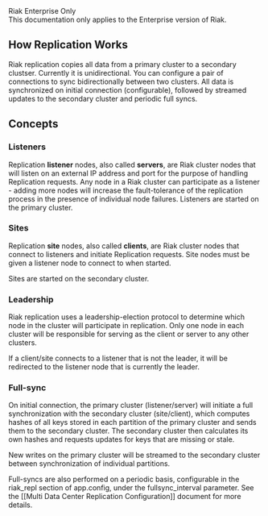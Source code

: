 <div class="info"><div class="title">Riak Enterprise Only</div>This documentation only applies to the Enterprise version of Riak.</div>

## How Replication Works
Riak replication copies all data from a primary cluster to a secondary clustser. Currently it is unidirectional. You can configure a pair of connections to sync bidirectionally between two clusters. All data is synchronized on initial connection (configurable), followed by streamed updates to the secondary cluster and periodic full syncs.

## Concepts
### Listeners
Replication **listener** nodes, also called **servers**, are Riak cluster nodes that will listen on an external IP address and port for the purpose of handling Replication requests. Any node in a Riak cluster can participate as a listener - adding more nodes will increase the fault-tolerance of the replication process in the presence of individual node failures. Listeners are started on the primary cluster.

### Sites
Replication **site** nodes, also called **clients**, are Riak cluster nodes that connect to listeners and initiate Replication requests. Site nodes must be given a listener node to connect to when started.

Sites are started on the secondary cluster.

### Leadership
Riak replication uses a leadership-election protocol to determine which node in the cluster will participate in replication. Only one node in each cluster will be responsible for serving as the client or server to any other clusters.

If a client/site connects to a listener that is not the leader, it will be redirected to the listener node that is currently the leader.

### Full-sync
On initial connection, the primary cluster (listener/server) will initiate a full synchronization with the secondary cluster (site/client), which computes hashes of all keys stored in each partition of the primary cluster and sends them to the secondary cluster. The secondary cluster then calculates its own hashes and requests updates for keys that are missing or stale.

New writes on the primary cluster will be streamed to the secondary cluster between synchronization of individual partitions.

Full-syncs are also performed on a periodic basis, configurable in the riak_repl section of app.config, under the fullsync_interval parameter. See the [[Multi Data Center Replication Configuration]] document for more details.
